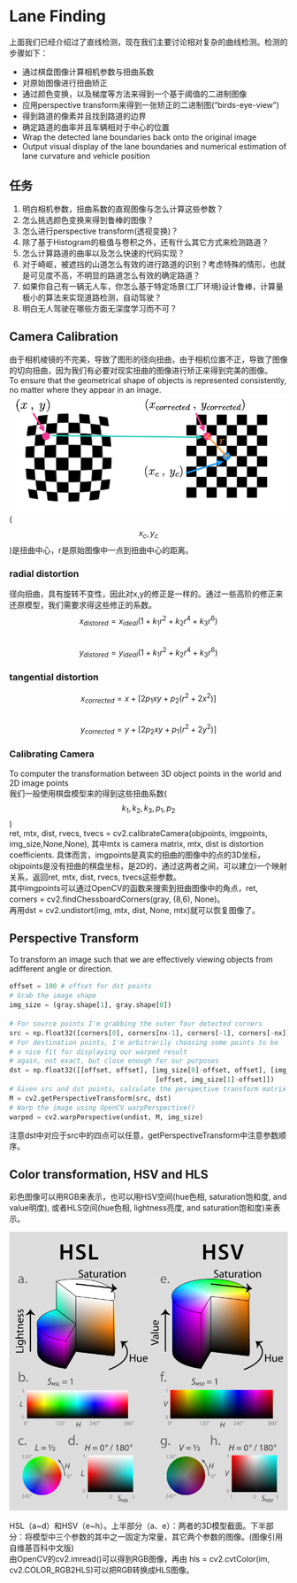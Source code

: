 # Lane Finding

上面我们已经介绍过了直线检测，现在我们主要讨论相对复杂的曲线检测。检测的步骤如下：

* 通过棋盘图像计算相机参数与扭曲系数
* 对原始图像进行扭曲矫正
* 通过颜色变换，以及梯度等方法来得到一个基于阈值的二进制图像
* 应用perspective transform来得到一张矫正的二进制图\(“birds-eye-view”\)  
* 得到路道的像素并且找到路道的边界 
* 确定路道的曲率并且车辆相对于中心的位置  
* Wrap the detected lane boundaries back onto the original image
* Output visual display of the lane boundaries and numerical estimation of lane curvature and vehicle position  

## 任务

1. 明白相机参数，扭曲系数的直观图像与怎么计算这些参数？
2. 怎么挑选颜色变换来得到鲁棒的图像？
3. 怎么进行perspective transform\(透视变换\)？ 
4. 除了基于Histogram的极值与卷积之外，还有什么其它方式来检测路道？  
5. 怎么计算路道的曲率以及怎么快速的代码实现？  
6. 对于崎岖，被遮挡的山道怎么有效的进行路道的识别？考虑特殊的情形，也就是可见度不高，不明显的路道怎么有效的确定路道？  
7. 如果你自己有一辆无人车，你怎么基于特定场景\(工厂环境\)设计鲁棒，计算量极小的算法来实现道路检测，自动驾驶？  
8. 明白无人驾驶在哪些方面无深度学习而不可？  

## Camera Calibration

由于相机棱镜的不完美，导致了图形的径向扭曲，由于相机位置不正，导致了图像的切向扭曲，因为我们有必要对现实扭曲的图像进行矫正来得到完美的图像。  
To ensure that the geometrical shape of objects is represented consistently, no matter where they appear in an image.  
![](/assets/Distortion.png)  
\($$x_c,y_c$$\)是扭曲中心，r是原始图像中一点到扭曲中心的距离。

### radial distortion

径向扭曲，具有旋转不变性，因此对x,y的修正是一样的。通过一些高阶的修正来还原模型，我们需要求得这些修正的系数。  
$$x_{distored} = x_{ideal}(1 + k_1 r^2 + k_2 r^4 + k_3 r^6)$$  
$$y_{distored} = y_{ideal}(1 + k_1 r^2 + k_2 r^4 + k_3 r^6)$$

### tangential distortion

$$x_{corrected} = x + [2p_1 xy + p_2(r^2 + 2x^2)]$$  
$$y_{corrected} = y + [2p_2 xy +  p_1(r^2 + 2y^2)]$$

### Calibrating Camera

To computer the transformation between 3D object points in the world and 2D image points  
我们一般使用棋盘模型来的得到这些扭曲系数\($$k_1,k_2,k_3,p_1,p_2$$\)  
ret, mtx, dist, rvecs, tvecs = cv2.calibrateCamera\(objpoints, imgpoints, img\_size,None,None\), 其中mtx is camera matrix, mtx, dist is distortion coefficients. 具体而言，imgpoints是真实的扭曲的图像中的点的3D坐标，objpoints是没有扭曲的棋盘坐标，是2D的，通过这两者之间，可以建立i一个映射关系，返回ret, mtx, dist, rvecs, tvecs这些参数。  
其中imgpoints可以通过OpenCV的函数来搜索到扭曲图像中的角点，ret, corners = cv2.findChessboardCorners\(gray, \(8,6\), None\)。  
再用dst = cv2.undistort\(img, mtx, dist, None, mtx\)就可以恢复图像了。

## Perspective Transform

To transform an image such that we are effectively viewing objects from adifferent angle or direction.

```py
offset = 100 # offset for dst points
# Grab the image shape
img_size = (gray.shape[1], gray.shape[0])

# For source points I'm grabbing the outer four detected corners
src = np.float32([corners[0], corners[nx-1], corners[-1], corners[-nx]])
# For destination points, I'm arbitrarily choosing some points to be
# a nice fit for displaying our warped result 
# again, not exact, but close enough for our purposes
dst = np.float32([[offset, offset], [img_size[0]-offset, offset], [img_size[0]-offset, img_size[1]-offset], 
                                     [offset, img_size[1]-offset]])
# Given src and dst points, calculate the perspective transform matrix
M = cv2.getPerspectiveTransform(src, dst)
# Warp the image using OpenCV warpPerspective()
warped = cv2.warpPerspective(undist, M, img_size)
```

注意dst中对应于src中的四点可以任意，getPerspectiveTransform中注意参数顺序。

## Color transformation, HSV and HLS

彩色图像可以用RGB来表示，也可以用HSV空间\(hue色相, saturation饱和度, and value明度\), 或者HLS空间\(hue色相, lightness亮度, and saturation饱和度\)来表示。   

![](/assets/HSV_HLS.png)

HSL（a~d）和HSV（e~h）。上半部分（a、e）：两者的3D模型截面。下半部分：将模型中三个参数的其中之一固定为常量，其它两个参数的图像。(图像引用自维基百科中文版)   
由OpenCV的cv2.imread()可以得到RGB图像，再由
hls = cv2.cvtColor(im, cv2.COLOR_RGB2HLS)可以把RGB转换成HLS图像。    


